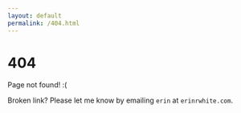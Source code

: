 ```yaml
---
layout: default
permalink: /404.html
---
```


# 404

Page not found! :(

Broken link? Please let me know by emailing `erin` at `erinrwhite.com`.